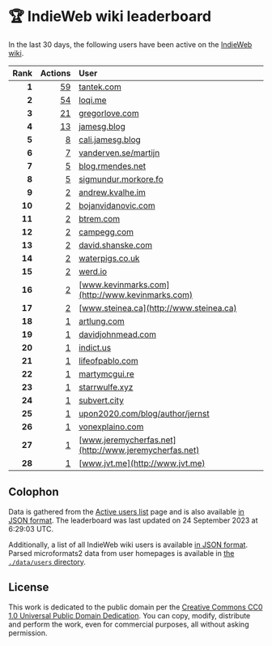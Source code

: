 # 🏆 IndieWeb wiki leaderboard

In the last 30 days, the following users have been active on the [IndieWeb wiki](https://indieweb.org).

| Rank | Actions | User |
|-----:|--------:|:-----|
| **1** | [59](https://indieweb.org/Special:Contributions/Tantek.com) | [tantek.com](http://tantek.com) |
| **2** | [54](https://indieweb.org/Special:Contributions/Loqi.me) | [loqi.me](http://loqi.me) |
| **3** | [21](https://indieweb.org/Special:Contributions/Gregorlove.com) | [gregorlove.com](http://gregorlove.com) |
| **4** | [13](https://indieweb.org/Special:Contributions/Jamesg.blog) | [jamesg.blog](http://jamesg.blog) |
| **5** | [8](https://indieweb.org/Special:Contributions/Cali.jamesg.blog) | [cali.jamesg.blog](http://cali.jamesg.blog) |
| **6** | [7](https://indieweb.org/Special:Contributions/Vanderven.se_martijn) | [vanderven.se/martijn](http://vanderven.se/martijn) |
| **7** | [5](https://indieweb.org/Special:Contributions/Blog.rmendes.net) | [blog.rmendes.net](http://blog.rmendes.net) |
| **8** | [5](https://indieweb.org/Special:Contributions/Sigmundur.morkore.fo) | [sigmundur.morkore.fo](http://sigmundur.morkore.fo) |
| **9** | [2](https://indieweb.org/Special:Contributions/Andrew.kvalhe.im) | [andrew.kvalhe.im](http://andrew.kvalhe.im) |
| **10** | [2](https://indieweb.org/Special:Contributions/Bojanvidanovic.com) | [bojanvidanovic.com](http://bojanvidanovic.com) |
| **11** | [2](https://indieweb.org/Special:Contributions/Btrem.com) | [btrem.com](http://btrem.com) |
| **12** | [2](https://indieweb.org/Special:Contributions/Campegg.com) | [campegg.com](http://campegg.com) |
| **13** | [2](https://indieweb.org/Special:Contributions/David.shanske.com) | [david.shanske.com](http://david.shanske.com) |
| **14** | [2](https://indieweb.org/Special:Contributions/Waterpigs.co.uk) | [waterpigs.co.uk](http://waterpigs.co.uk) |
| **15** | [2](https://indieweb.org/Special:Contributions/Werd.io) | [werd.io](http://werd.io) |
| **16** | [2](https://indieweb.org/Special:Contributions/Www.kevinmarks.com) | [www.kevinmarks.com](http://www.kevinmarks.com) |
| **17** | [2](https://indieweb.org/Special:Contributions/Www.steinea.ca) | [www.steinea.ca](http://www.steinea.ca) |
| **18** | [1](https://indieweb.org/Special:Contributions/Artlung.com) | [artlung.com](http://artlung.com) |
| **19** | [1](https://indieweb.org/Special:Contributions/Davidjohnmead.com) | [davidjohnmead.com](http://davidjohnmead.com) |
| **20** | [1](https://indieweb.org/Special:Contributions/Indict.us) | [indict.us](http://indict.us) |
| **21** | [1](https://indieweb.org/Special:Contributions/Lifeofpablo.com) | [lifeofpablo.com](http://lifeofpablo.com) |
| **22** | [1](https://indieweb.org/Special:Contributions/Martymcgui.re) | [martymcgui.re](http://martymcgui.re) |
| **23** | [1](https://indieweb.org/Special:Contributions/Starrwulfe.xyz) | [starrwulfe.xyz](http://starrwulfe.xyz) |
| **24** | [1](https://indieweb.org/Special:Contributions/Subvert.city) | [subvert.city](http://subvert.city) |
| **25** | [1](https://indieweb.org/Special:Contributions/Upon2020.com_blog_author_jernst) | [upon2020.com/blog/author/jernst](http://upon2020.com/blog/author/jernst) |
| **26** | [1](https://indieweb.org/Special:Contributions/Vonexplaino.com) | [vonexplaino.com](http://vonexplaino.com) |
| **27** | [1](https://indieweb.org/Special:Contributions/Www.jeremycherfas.net) | [www.jeremycherfas.net](http://www.jeremycherfas.net) |
| **28** | [1](https://indieweb.org/Special:Contributions/Www.jvt.me) | [www.jvt.me](http://www.jvt.me) |


## Colophon

Data is gathered from the [Active users list](https://indieweb.org/Special:ActiveUsers) page and is also available [in JSON format](https://github.com/jgarber623/indieweb-wiki-leaderboard/blob/main/data/leaderboard.json). The leaderboard was last updated on 24 September 2023 at 6:29:03 UTC.

Additionally, a list of all IndieWeb wiki users is available [in JSON format](https://github.com/jgarber623/indieweb-wiki-leaderboard/blob/main/data/users.json). Parsed microformats2 data from user homepages is available in [the `./data/users` directory](https://github.com/jgarber623/indieweb-wiki-leaderboard/blob/main/data/users).

## License

This work is dedicated to the public domain per the [Creative Commons CC0 1.0 Universal Public Domain Dedication](https://creativecommons.org/publicdomain/zero/1.0/). You can copy, modify, distribute and perform the work, even for commercial purposes, all without asking permission.

